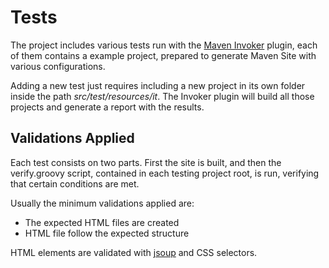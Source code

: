 # Tests

The project includes various tests run with the [Maven Invoker][maven-invoker] plugin, each of them contains a example project, prepared to generate Maven Site with various configurations.

Adding a new test just requires including a new project in its own folder inside the path *src/test/resources/it*. The Invoker plugin will build all those projects and generate a report with the results.

## Validations Applied

Each test consists on two parts. First the site is built, and then the verify.groovy script, contained in each testing project root, is run, verifying that certain conditions are met.

Usually the minimum validations applied are:

* The expected HTML files are created
* HTML file follow the expected structure

HTML elements are validated with [jsoup][jsoup] and CSS selectors.

[maven-invoker]: http://maven.apache.org/plugins/maven-invoker-plugin/

[jsoup]: https://jsoup.org/

